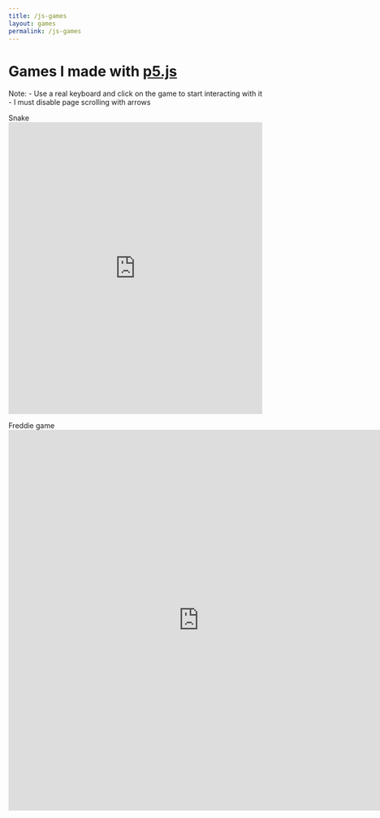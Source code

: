 ```yaml
---
title: /js-games
layout: games
permalink: /js-games
---
```


<p><h1>Games I made with <a href="https://p5js.org/" target="_blank" rel="noopener noreferrer">p5.js</a></h1></p>

<p>Note:
- Use a real keyboard and click on the game to start interacting with it
- I must disable page scrolling with arrows</p>

<p>Snake
<iframe src="https://editor.p5js.org/Plotkine/present/wt0UfN_ce" width="500px" height="575px" frameBorder="0" title="snake"></iframe></p>

<p>Freddie game
<iframe src="https://editor.p5js.org/Plotkine/present/_6t0LDFnp" width="750px" height="750px" frameBorder="0" title="freddieGame"></iframe></p>

<!-- must disable page scrolling with arrows -->
